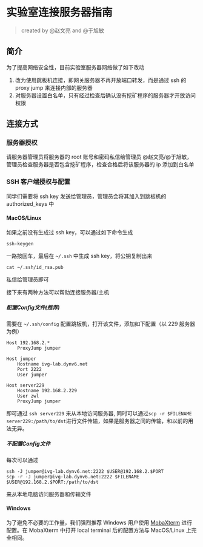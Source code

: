 # 实验室连接服务器指南

> created by @赵文亮 and @于旭敏

## 简介

为了提高网络安全性，目前实验室服务器网络做了如下改动

1. 改为使用跳板机连接，即网关服务器不再开放端口转发，而是通过 ssh 的 proxy jump 来连接内部的服务器
2. 对服务器设置白名单，只有经过检查后确认没有挖矿程序的服务器才开放访问权限

## 连接方式

### 服务器授权

请服务器管理员将服务器的 root 账号和密码私信给管理员 @赵文亮/@于旭敏，管理员检查服务器是否包含挖矿程序，检查合格后将该服务器的 ip 添加到白名单

### SSH 客户端授权与配置

同学们需要将 ssh key 发送给管理员，管理员会将其加入到跳板机的 authorized_keys 中

#### MacOS/Linux

如果之前没有生成过 ssh key，可以通过如下命令生成

```
ssh-keygen
```

一路按回车，最后在 `~/.ssh` 中生成 ssh key，将公钥复制出来

```
cat ~/.ssh/id_rsa.pub
```

私信给管理员即可


接下来有两种方法可以帮助连接服务器/主机
##### 配置Config文件(推荐)

需要在 `~/.ssh/config` 配置跳板机，打开该文件，添加如下配置（以 229 服务器为例）

```
Host 192.168.2.* 
    ProxyJump jumper

Host jumper
    Hostname ivg-lab.dynv6.net
    Port 2222
    User jumper

Host server229
    Hostname 192.168.2.229
    User zwl
    ProxyJump jumper
```

即可通过 `ssh server229` 来从本地访问服务器, 同时可以通过`scp -r $FILENAME server229:/path/to/dst`进行文件传输，如果是服务器之间的传输，和以前的用法无异。

##### 不配置Config文件
每次可以通过
```
ssh -J jumper@ivg-lab.dynv6.net:2222 $USER@192.168.2.$PORT
scp -r -J jumper@ivg-lab.dynv6.net:2222 $FILENAME $USER@192.168.2.$PORT:/path/to/dst
```
来从本地电脑访问服务器和传输文件


#### Windows
为了避免不必要的工作量，我们强烈推荐 Windows 用户使用 [MobaXterm](https://mobaxterm.mobatek.net/) 进行配置。在 MobaXterm 中打开 local terminal 后的配置方法与 MacOS/Linux 上完全相同。


